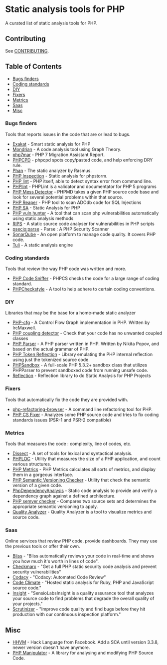 # Static analysis tools for PHP 

A curated list of static analysis tools for PHP.

## Contributing
See [CONTRIBUTING](https://github.com/exakat/php-static-analysis-tools/blob/master/CONTRIBUTING.md).

## Table of Contents

* [Bugs finders](#bugs-finders)
* [Coding standards](#coding-standards)
* [DIY](#dyi)
* [Fixers](#fixers)
* [Metrics](#metrics)
* [Saas](#saas)
* [Misc](#misc)


### Bugs finders
Tools that reports issues in the code that are or lead to bugs. 

* [Exakat](http://www.exakat.io/) - Smart static analysis for PHP
* [Mondrian](https://github.com/Trismegiste/Mondrian) - A code analysis tool using Graph Theory.
* [php7mar](https://github.com/Alexia/php7mar) - PHP 7 Migration Assistant Report.
* [PHPCPD](https://github.com/sebastianbergmann/phpcpd) - phpcpd spots copy/pasted code, and help enforcing DRY rule.
* [Phan](https://github.com/etsy/phan) - The static analyzer by Rasmus. 
* [PHP Inspection](https://plugins.jetbrains.com/plugin/7622?pr=idea) - Static analysis for phpstorm. 
* [PHP lint](http://php.net/manual/en/features.commandline.options.php) - PHP itself, able to detect syntax error from command line. 
* [PHPlint](http://www.icosaedro.it/phplint/) - PHPLint is a validator and documentator for PHP 5 programs
* [PHP Mess Detector](http://phpmd.org/) - PHPMD takes a given PHP source code base and look for several potential problems within that source.
* [PHP Reaper](https://github.com/emanuil/php-reaper.git) - PHP tool to scan ADOdb code for SQL Injections
* [PHP SA](https://github.com/ovr/phpsa) - Static Analysis for PHP 
* [PHP vuln hunter](https://github.com/OneSourceCat/phpvulhunter) - A tool that can scan php vulnerabilities automatically using static analysis methods
* [RIPS](http://rips-scanner.sourceforge.net/) - A static source code analyser for vulnerabilities in PHP scripts
* [psecio:parse](https://github.com/psecio/parse.git) - Parse : A PHP Security Scanner
* [SonarQube](http://www.sonarqube.org/) - An open platform to manage code quality. It covers PHP code.
* [Tuli](https://github.com/ircmaxell/Tuli) - A static analysis engine

### Coding standards 

Tools that review the way PHP code was written and more. 

* [PHP Code Sniffer](https://github.com/squizlabs/PHP_CodeSniffer) - PHPCS checks the code for a large range of coding standard.
* [PHPCheckstyle](https://github.com/PHPCheckstyle/phpcheckstyle) - A tool to help adhere to certain coding conventions.

### DIY

Libraries that may be the base for a home-made static analyzer

* [PHP-cfg](https://github.com/ircmaxell/php-cfg) - A Control Flow Graph implementation in PHP. Written by IrcMaxwell. 
* [PHP coupling detector](https://github.com/akeneo/php-coupling-detector) - Check that your code has no unwanted coupled classes
* [PHP Parser](https://github.com/nikic/PHP-Parser) - A PHP parser written in PHP. Written by Nikita Popov, and based on the actual grammar of PHP.
* [PHP Token Reflection](https://github.com/Andrewsville/PHP-Token-Reflection) - Library emulating the PHP internal reflection using just the tokenized source code. 
* [PHPSandbox](https://github.com/fieryprophet/php-sandbox) - A full-scale PHP 5.3.2+ sandbox class that utilizes PHPParser to prevent sandboxed code from running unsafe code.
* [Reflection](https://github.com/phpDocumentor/Reflection.git) - Reflection library to do Static Analysis for PHP Projects


### Fixers

Tools that automatically fix the code they are provided with. 

* [php-refactoring-browser](https://github.com/QafooLabs/php-refactoring-browser) - A command line refactoring tool for PHP. 
* [PHP CS Fixer](https://github.com/FriendsOfPHP/PHP-CS-Fixer) - Analyzes some PHP source code and tries to fix coding standards issues (PSR-1 and PSR-2 compatible)


### Metrics

Tools that measures the code : complexity, line of codes, etc. 

* [Dissect](https://github.com/jakubledl/dissect) - A set of tools for lexical and syntactical analysis.
* [PHPLOC](https://github.com/sebastianbergmann/phploc) - Utility that measures the size of a PHP application, and count various structures.
* [PHP Metrics](https://github.com/Halleck45/PhpMetrics) - PHP Metrics calculates all sorts of metrics, and display them in a gorgeous interface.
* [PHP Semantic Versioning Checker](https://github.com/tomzx/php-semver-checker) - Utility that check the semantic version of a given code.
* [PhpDependencyAnalysis](https://github.com/mamuz/PhpDependencyAnalysis) - Static code analysis to provide and verify a dependency graph against a defined architecture.
* [PHP semver checker](https://github.com/tomzx/php-semver-checker) - Compares two source sets and determines the appropriate semantic versioning to apply.
* [Quality Analyzer](https://github.com/Qafoo/QualityAnalyzer.git) - Quality Analyzer is a tool to visualize metrics and source code. 
### Saas

Online services that review PHP code, provide dashboards. They may use the previous tools or offer their own.

* [Bliss](https://blissai.com/index.html) - "Bliss automatically reviews your code in real-time and shows you how much it's worth in lines of code".
* [Checkmarx](http://lp.checkmarx.com/php-code-analysis/) - "Get a full PHP  static security code analysis and prevent security vulnerabilities"
* [Codacy](https://www.codacy.com/) - "Codacy: Automated Code Review"
* [Code Climate](https://codeclimate.com) - "Hosted static analysis for Ruby, PHP and JavaScript source code."
* [Insight](https://insight.sensiolabs.com/) - "SensioLabsInsight is a quality assurance tool that analyzes your source code to find problems that degrade the overall quality of your projects."
* [Scrutinizer](https://scrutinizer-ci.com/) - "Improve code quality and find bugs before they hit production with our continuous inspection platform."

## Misc

* [HHVM](http://hhvm.com/) - Hack Language from Facebook. Add a SCA until version 3.3.8, newer version doesn't have anymore.
* [PHP Manipulator](https://github.com/schmittjoh/php-manipulator) - A library for analysing and modifying PHP Source Code.

